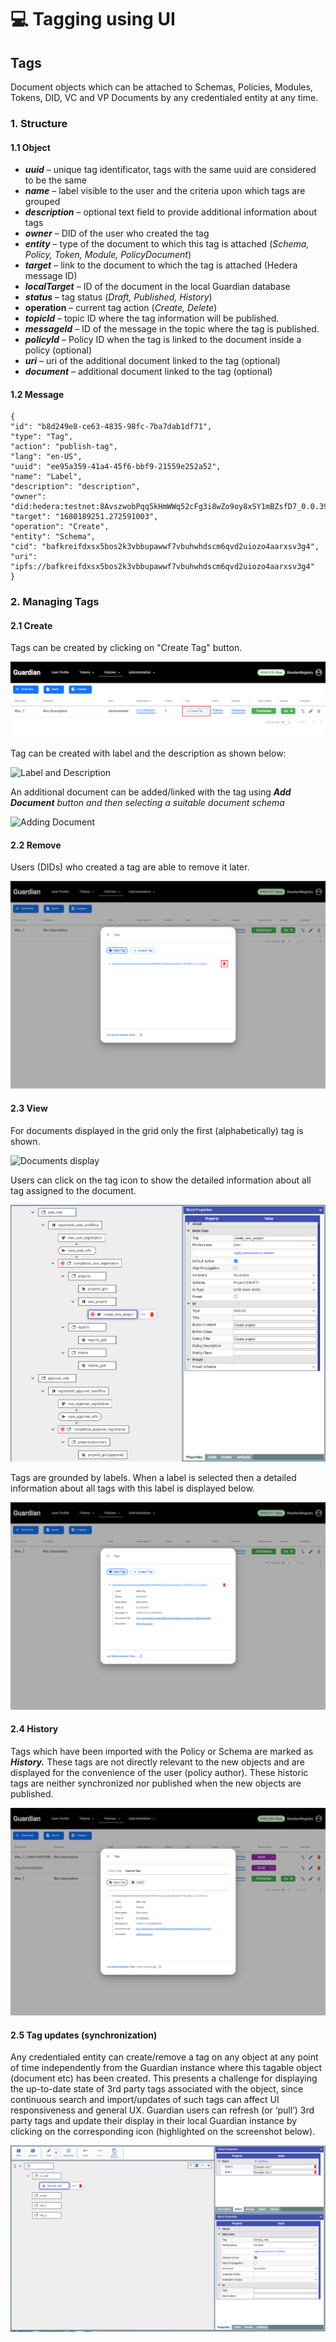 # 💻 Tagging using UI

## Tags

Document objects which can be attached to Schemas, Policies, Modules, Tokens, DID, VC and VP Documents by any credentialed entity at any time.

### **1. Structure**

#### **1.1 Object**

* _**uuid**_ – unique tag identificator, tags with the same uuid are considered to be the same
* _**name**_ – label visible to the user and the criteria upon which tags are grouped
* _**description**_ – optional text field to provide additional information about tags
* _**owner**_ – DID of the user who created the tag
* _**entity**_ – type of the document to which this tag is attached (_Schema, Policy, Token, Module, PolicyDocument_)
* _**target**_ – link to the document to which the tag is attached (Hedera message ID)
* _**localTarget**_ – ID of the document in the local Guardian database
* _**status**_ – tag status (_Draft, Published, History_)
* **operation** – current tag action (_Create, Delete_)
* _**topicId**_ – topic ID where the tag information will be published.
* _**messageId**_ – ID of the message in the topic where the tag is published.
* _**policyId**_ – Policy ID when the tag is linked to the document inside a policy (optional)
* _**uri**_ – uri of the additional document linked to the tag (optional)
* _**document**_ – additional document linked to the tag (optional)

#### **1.2 Message**

```
{
"id": "b8d249e8-ce63-4835-98fc-7ba7dab1df71",
"type": "Tag",
"action": "publish-tag",
"lang": "en-US",
"uuid": "ee95a359-41a4-45f6-bbf9-21559e252a52",
"name": "Label",
"description": "description",
"owner": "did:hedera:testnet:8AvszwobPqq5kHmWWq52cFg3i8wZo9oy8xSY1mBZsfD7_0.0.3916401",
"target": "1680189251.272591003",
"operation": "Create",
"entity": "Schema",
"cid": "bafkreifdxsx5bos2k3vbbupawwf7vbuhwhdscm6qvd2uiozo4aarxsv3g4",
"uri": "ipfs://bafkreifdxsx5bos2k3vbbupawwf7vbuhwhdscm6qvd2uiozo4aarxsv3g4"
}
```

### 2. Managing Tags

#### **2.1 Create**

Tags can be created by clicking on "Create Tag" button.

![Create Tag button](<../../../../.gitbook/assets/0 (1).png>)

Tag can be created with label and the description as shown below:

![Label and Description](<../../../../.gitbook/assets/1 (6).png>)

An additional document can be added/linked with the tag using _**Add Document** button and then selecting a suitable document schema_

![Adding Document](<../../../../.gitbook/assets/2 (1) (2).png>)

#### **2.2 Remove**

Users (DIDs) who created a tag are able to remove it later.

![Removing Tags](<../../../../.gitbook/assets/3 (1) (2).png>)

#### **2.3 View**

For documents displayed in the grid only the first (alphabetically) tag is shown.

![Documents display](<../../../../.gitbook/assets/4 (1) (3).png>)

Users can click on the tag icon to show the detailed information about all tag assigned to the document.

![All the tags assigned to the document](<../../../../.gitbook/assets/5 (1).png>)

Tags are grounded by labels. When a label is selected then a detailed information about all tags with this label is displayed below.

![detailed information about the tags](<../../../../.gitbook/assets/6 (1) (1).png>)

#### **2.4 History**

Tags which have been imported with the Policy or Schema are marked as _**History.**_ These tags are not directly relevant to the new objects and are displayed for the convenience of the user (policy author). These historic tags are neither synchronized nor published when the new objects are published.

![History tags](<../../../../.gitbook/assets/7 (2) (2).png>)

#### **2.5 Tag updates (synchronization)**

Any credentialed entity can create/remove a tag on any object at any point of time independently from the Guardian instance where this tagable object (document etc) has been created. This presents a challenge for displaying the up-to-date state of 3rd party tags associated with the object, since continuous search and import/updates of such tags can affect UI responsiveness and general UX. Guardian users can refresh (or ‘pull’) 3rd party tags and update their display in their local Guardian instance by clicking on the corresponding icon (highlighted on the screenshot below).

![synchronization icon](<../../../../.gitbook/assets/8 (1) (1).png>)
